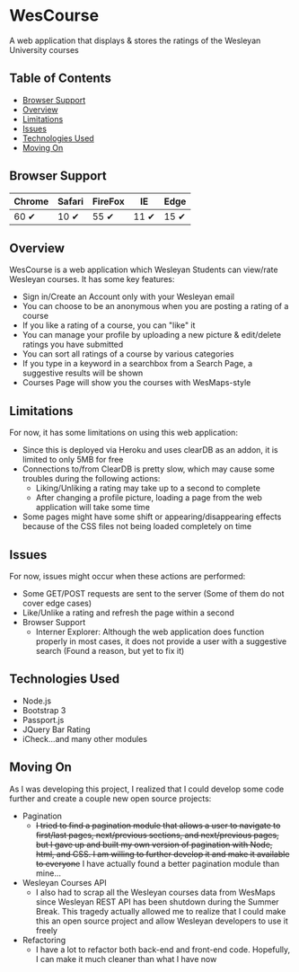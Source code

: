 

# WesCourse

A web application that displays & stores the ratings of the Wesleyan University courses

## Table of Contents


- [Browser Support](#browser-support)
- [Overview](#overview)
- [Limitations](#limitations)
- [Issues](#issues)
- [Technologies Used](#technologies-used)
- [Moving On](#moving-on)

## Browser Support

Chrome | Safari | FireFox | IE | Edge
------ | ------ | ------- | -- | ----
60 &#10004; | 10 &#10004; | 55 &#10004; | 11 &#10004; | 15 &#10004;


## Overview

WesCourse is a web application which Wesleyan Students can view/rate Wesleyan courses. It has some key features:
* Sign in/Create an Account only with your Wesleyan email
* You can choose to be an anonymous when you are posting a rating of a course
* If you like a rating of a course, you can "like" it
* You can manage your profile by uploading a new picture & edit/delete ratings you have submitted
* You can sort all ratings of a course by various categories
* If you type in a keyword in a searchbox from a Search Page, a suggestive results will be shown
* Courses Page will show you the courses with WesMaps-style


## Limitations

For now, it has some limitations on using this web application:

- Since this is deployed via Heroku and uses clearDB as an addon, it is limited to only 5MB for free
- Connections to/from ClearDB is pretty slow, which may cause some troubles during the following actions:
    * Liking/Unliking a rating may take up to a second to complete
    * After changing a profile picture, loading a page from the web application will take some time
- Some pages might have some shift or appearing/disappearing effects because of the CSS files not being loaded completely on time


## Issues

For now, issues might occur when these actions are performed:
* Some GET/POST requests are sent to the server (Some of them do not cover edge cases)
* Like/Unlike a rating and refresh the page within a second
* Browser Support 
  * Interner Explorer: Although the web application does function properly in most cases, it does not provide a user with a suggestive search (Found a reason, but yet to fix it)


## Technologies Used

* Node.js
* Bootstrap 3
* Passport.js
* JQuery Bar Rating
* iCheck...and many other modules


## Moving On

As I was developing this project, I realized that I could develop some code further and create a couple new open source projects:
* Pagination
  * ~~I tried to find a pagination module that allows a user to navigate to first/last pages, next/previous sections, and next/previous pages, but I gave up and built my own version of pagination with Node, html, and CSS. I am willing to further develop it and make it available to everyone~~ I have actually found a better pagination module than mine...
* Wesleyan Courses API
  * I also had to scrap all the Wesleyan courses data from WesMaps since Wesleyan REST API has been shutdown during the Summer Break. This tragedy actually allowed me to realize that I could make this an open source project and allow Wesleyan developers to use it freely
* Refactoring
  * I have a lot to refactor both back-end and front-end code. Hopefully, I can make it much cleaner than what I have now






